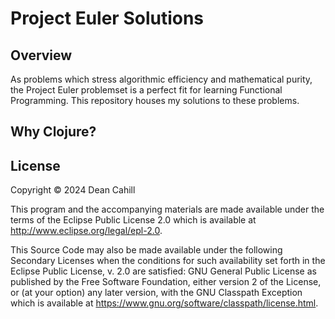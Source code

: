 # Project Euler Solutions

## Overview 

As problems which stress algorithmic efficiency and mathematical purity, the Project Euler problemset is
a perfect fit for learning Functional Programming. This repository houses my solutions to these problems.

## Why Clojure?


## License

Copyright © 2024 Dean Cahill

This program and the accompanying materials are made available under the
terms of the Eclipse Public License 2.0 which is available at
http://www.eclipse.org/legal/epl-2.0.

This Source Code may also be made available under the following Secondary
Licenses when the conditions for such availability set forth in the Eclipse
Public License, v. 2.0 are satisfied: GNU General Public License as published by
the Free Software Foundation, either version 2 of the License, or (at your
option) any later version, with the GNU Classpath Exception which is available
at https://www.gnu.org/software/classpath/license.html.
